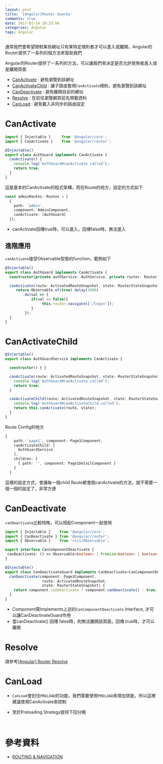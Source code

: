 ```yaml
---
layout: post
title: '[Angular]Router Guards'
comments: true
date: 2017-01-14 10:23:04
categories: Angular
tags: Angular
---
```


通常我們會希望限制某些網址只有某特定規則者才可以進入或離開，Angular的Router提供了一系列的個方法來幫助我們

<!-- more -->

Angular的Router提供了一系列的方法，可以讓我們來決定是否允許使用者進入或是離開頁面

- [CanActivate](https://angular.io/docs/ts/latest/guide/router.html#can-activate-guard) : 避免瀏覽到該網址
- [CanActivateChild](https://angular.io/docs/ts/latest/guide/router.html#can-activate-child-guard) : 讓子路由套用`CanActivate`規則，避免瀏覽到該網址
- [CanDeactivate](https://angular.io/docs/ts/latest/guide/router.html#can-deactivate-guard) : 避免離開目前的網址
- [Resolve](https://angular.io/docs/ts/latest/guide/router.html#resolve-guard) : 在前往瀏覽網頁前先預載資料
- [CanLoad](https://angular.io/docs/ts/latest/guide/router.html#can-load-guard) : 避免載入非同步的路由設定

# CanActivate

```typescript
import { Injectable }     from '@angular/core';
import { CanActivate }    from '@angular/router';

@Injectable()
export class AuthGuard implements CanActivate {
  canActivate() {
    console.log('AuthGuard#canActivate called');
    return true;
  }
}
```

這是基本的CanActivate的程式架構，而在Route的地方，設定的方式如下

```typescript
const adminRoutes: Routes = [
  {
    path: 'admin',
    component: AdminComponent,
    canActivate: [AuthGuard]
  }];  
```

* canActivate回傳true時，可以進入，回傳false時，無法進入

## 進階應用

`canActivate`接受Observable型態的function，範例如下

```typescript
@Injectable()
export class AuthGuard implements CanActivate {
  constructor(private authService: AuthService, private router: Router) {}

  canActivate(route: ActivatedRouteSnapshot, state: RouterStateSnapshot): Observable<boolean> {
     return Observable.of(true).delay(1000)
        .do(val => {
            if(val == false){
                 this.router.navigate(['/login']);
            }
         });
  }
}
```

# CanActivateChild

```typescript
@Injectable()
export class AuthGuardService implements CanActivate {

  constructor() { }

  canActivate(route: ActivatedRouteSnapshot, state: RouterStateSnapshot) {
    console.log('AuthGuard#canActivate called');
    return true;
  }

  canActivateChild(route: ActivatedRouteSnapshot, state: RouterStateSnapshot): boolean {
    console.log('AuthGuard#canActivateChild called');
    return this.canActivate(route, state);
  }
}
```

Route Config的地方

```typescript
{
    path: 'page1', component: Page1Component,   
    canActivateChild: [
      AuthGuardService
    ],
    children: [
      { path: '', component: Page1DetailComponent }
    ]
  }
```

這樣的設定方式，會讓每一個child Route都會跑canActivate的方法，就不需要一個一個的設定了，非常方便



# CanDeactivate


`canDeactivate`比較特殊，可以搭配Component一起使用

```typescript
import { Injectable }    from '@angular/core';
import { CanDeactivate } from '@angular/router';
import { Observable }    from 'rxjs/Observable';

export interface CanComponentDeactivate {
 canDeactivate: () => Observable<boolean> | Promise<boolean> | boolean;
}

@Injectable()
export class CanDeactivateGuard implements CanDeactivate<CanComponentDeactivate> {
  canDeactivate(component: Page2Component, 
                 route: ActivatedRouteSnapshot, 
                 state: RouterStateSnapshot) {
    return component.canDeactivate ? component.canDeactivate() : true;
  }
}
```

* Component需Implements上述的`CanComponentDeactivate` Interface, 才可以讓CanDeactivateGuard作用
* 當canDeactivate() 回傳 false時，則無法離開該頁面，回傳 true時，才可以離開

# Resolve

請參考[[Angular] Router Resolve](http://blog.kevinyang.net/2016/12/11/ng2-router-resolve/)

# CanLoad

* `CanLoad`會封住`PRELOAD`的功能，我們需要使用`PRELOAD`來增加效能，所以這裡建議使用CanActivate來控制

* 至於Preloading Strategy就待下回分曉

  ​

#  參考資料

* [ROUTING & NAVIGATION](https://angular.io/docs/ts/latest/guide/router.html#!#can-activate-guard)